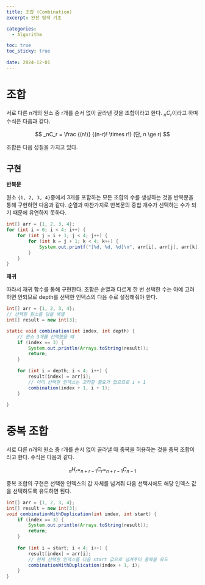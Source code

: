 ```yaml
---
title: 조합 (Combination)
excerpt: 완전 탐색 기초

categories:
  - Algorithm

toc: true
toc_sticky: true
 
date: 2024-12-01
---
```


# 조합

서로 다른 n개의 원소 중 r개를 순서 없이 골라낸 것을 조합이라고 한다. $_nC_r$이라고 하며 수식은 다음과 같다.

$$
_nC_r = \frac {(n!)} {(n-r)! \times r!} (단, n \ge r)
$$

조합은 다음 성질을 가지고 있다. 

## 구현

**반복문**

원소 `{1, 2, 3, 4}`중에서 3개를 포함하는 모든 조합의 수를 생성하는 것을 반복문을 통해 구현하면 다음과 같다. 순열과 마찬가지로 반복문의 중첩 개수가 선택하는 수가 되기 때문에 유연하지 못하다.

```java
int[] arr = {1, 2, 3, 4};
for (int i = 0; i < 4; i++) {
	for (int j = i + 1; j < 4; j++) {
		for (int k = j + 1; k < 4; k++) {
			System.out.printf("[%d, %d, %d]\n", arr[i], arr[j], arr[k]);
		}
	}
}
```

**재귀**

따라서 재귀 함수를 통해 구현한다. 조합은 순열과 다르게 한 번 선택한 수는 아예 고려하면 안되므로 depth를 선택한 인덱스의 다음 수로 설정해줘야 한다.

```java
int[] arr = {1, 2, 3, 4};
// 선택한 원소를 담을 배열
int[] result = new int[3];

static void combination(int index, int depth) {
	// 원소 3개를 선택했을 때
	if (index == 3) {
		System.out.println(Arrays.toString(result));
		return;
	}
	
	for (int i = depth; i < 4; i++) {
		result[index] = arr[i];
		// 이미 선택한 인덱스는 고려할 필요가 없으므로 i + 1
		combination(index + 1, i + 1);
	}
	
}
```

# 중복 조합

서로 다른 n개의 원소 중 r개를 순서 없이 골라낼 때 중복을 허용하는 것을 중복 조합이라고 한다. 수식은 다음과 같다.

$$
_nH_r = _{n + r - 1}C_r = _{n + r - 1}C_{n - 1}
$$

중복 조합의 구현은 선택한 인덱스의 값 자체를 넘겨줘 다음 선택시에도 해당 인덱스 값을 선택하도록 유도하면 된다.

```java
int[] arr = {1, 2, 3, 4};
int[] result = new int[3];
void combinationWithDuplication(int index, int start) {
	if (index == 3) {
		System.out.println(Arrays.toString(result));
		return;
	}
	
	for (int i = start; i < 4; i++) {
		result[index] = arr[i];
		// 현재 선택한 인덱스를 다음 start 값으로 넘겨주어 중복을 유도
		combinationWithDuplication(index + 1, i);
	}
}
```
